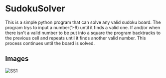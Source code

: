 
# SudokuSolver

This is a simple python program that can solve any valid sudoku board. The program trys to input a number(1-9) until it finds a valid one.
If and/or when there isn't a valid number to be put into a square the program backtracks to the previous cell and repeats until it finds another valid number.
This process continues until the board is solved. 

## Images

![SS1](https://user-images.githubusercontent.com/61571857/114411864-2f797c80-9b72-11eb-8471-3f37a182fc30.JPG)
